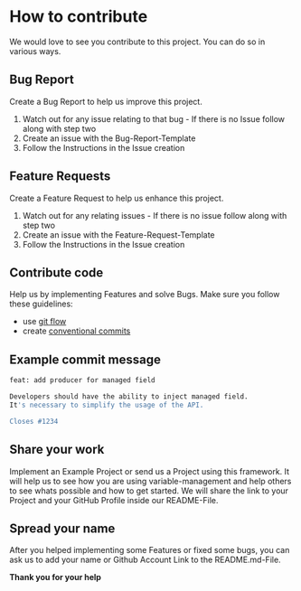 # How to contribute

We would love to see you contribute to this project. You can do so in various ways.

## Bug Report  
Create a Bug Report to help us improve this project.

1. Watch out for any issue relating to that bug - If there is no Issue follow along with step two  
2. Create an issue with the Bug-Report-Template  
3. Follow the Instructions in the Issue creation

## Feature Requests  
Create a Feature Request to help us enhance this project.

1. Watch out for any relating issues - If there is no issue follow along with step two  
2. Create an issue with the Feature-Request-Template  
3. Follow the Instructions in the Issue creation

## Contribute code  
Help us by implementing Features and solve Bugs. Make sure you follow these guidelines:

- use [git flow](http://danielkummer.github.io/git-flow-cheatsheet)
- create [conventional commits](https://conventionalcommits.org)
 
## Example commit message

```bash  
feat: add producer for managed field

Developers should have the ability to inject managed field.
It's necessary to simplify the usage of the API.

Closes #1234  
```

## Share your work
Implement an Example Project or send us a Project using this framework.
It will help us to see how you are using variable-management and help others to see whats possible and how to get started.
We will share the link to your Project and your GitHub Profile inside our README-File.

## Spread your name
After you helped implementing some Features or fixed some bugs, you can ask us to add your name or Github Account Link to the README.md-File.

**Thank you for your help**
